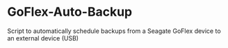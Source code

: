 # GoFlex-Auto-Backup
Script to automatically schedule backups from a Seagate GoFlex device to an external device (USB)
